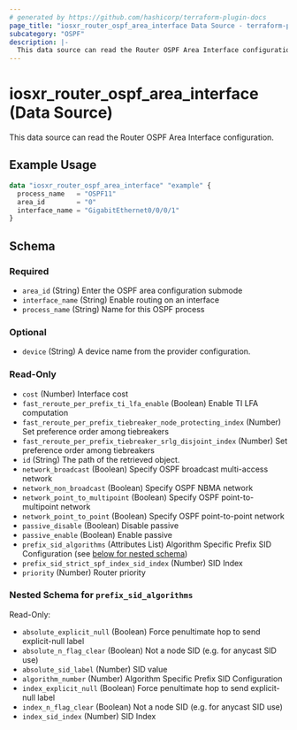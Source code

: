 ```yaml
---
# generated by https://github.com/hashicorp/terraform-plugin-docs
page_title: "iosxr_router_ospf_area_interface Data Source - terraform-provider-iosxr"
subcategory: "OSPF"
description: |-
  This data source can read the Router OSPF Area Interface configuration.
---
```


# iosxr_router_ospf_area_interface (Data Source)

This data source can read the Router OSPF Area Interface configuration.

## Example Usage

```terraform
data "iosxr_router_ospf_area_interface" "example" {
  process_name   = "OSPF11"
  area_id        = "0"
  interface_name = "GigabitEthernet0/0/0/1"
}
```

<!-- schema generated by tfplugindocs -->
## Schema

### Required

- `area_id` (String) Enter the OSPF area configuration submode
- `interface_name` (String) Enable routing on an interface
- `process_name` (String) Name for this OSPF process

### Optional

- `device` (String) A device name from the provider configuration.

### Read-Only

- `cost` (Number) Interface cost
- `fast_reroute_per_prefix_ti_lfa_enable` (Boolean) Enable TI LFA computation
- `fast_reroute_per_prefix_tiebreaker_node_protecting_index` (Number) Set preference order among tiebreakers
- `fast_reroute_per_prefix_tiebreaker_srlg_disjoint_index` (Number) Set preference order among tiebreakers
- `id` (String) The path of the retrieved object.
- `network_broadcast` (Boolean) Specify OSPF broadcast multi-access network
- `network_non_broadcast` (Boolean) Specify OSPF NBMA network
- `network_point_to_multipoint` (Boolean) Specify OSPF point-to-multipoint network
- `network_point_to_point` (Boolean) Specify OSPF point-to-point network
- `passive_disable` (Boolean) Disable passive
- `passive_enable` (Boolean) Enable passive
- `prefix_sid_algorithms` (Attributes List) Algorithm Specific Prefix SID Configuration (see [below for nested schema](#nestedatt--prefix_sid_algorithms))
- `prefix_sid_strict_spf_index_sid_index` (Number) SID Index
- `priority` (Number) Router priority

<a id="nestedatt--prefix_sid_algorithms"></a>
### Nested Schema for `prefix_sid_algorithms`

Read-Only:

- `absolute_explicit_null` (Boolean) Force penultimate hop to send explicit-null label
- `absolute_n_flag_clear` (Boolean) Not a node SID (e.g. for anycast SID use)
- `absolute_sid_label` (Number) SID value
- `algorithm_number` (Number) Algorithm Specific Prefix SID Configuration
- `index_explicit_null` (Boolean) Force penultimate hop to send explicit-null label
- `index_n_flag_clear` (Boolean) Not a node SID (e.g. for anycast SID use)
- `index_sid_index` (Number) SID Index
